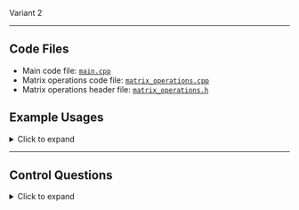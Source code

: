 Variant 2

---

## Code Files

- Main code file: [`main.cpp`](main.cpp)
- Matrix operations code file: [`matrix_operations.cpp`](matrix_operations.cpp)
- Matrix operations header file: [`matrix_operations.h`](matrix_operations.h)

## Example Usages

<details>
<summary>Click to expand</summary>

### Generate File Content
```cpp
generateFile("data.txt");
```
Generates a file named `data.txt` with sample data, including both numeric and text data.

### Read and Process Matrix
```cpp
int rows, cols;
std::vector<std::vector<int>> matrix = readDataFromFile("data.txt", rows, cols);
processMatrix(matrix);
```
Reads data from `data.txt`, forms a matrix, and processes the matrix by removing rows with negative elements and moving them to the end filled with zeros.

</details>

---

## Control Questions

<details>
<summary>Click to expand</summary>

1. **Що таке DLL?**
   - DLL (Dynamic Link Library) - це бібліотека, яка містить код і дані, що можуть бути використані декількома програмами одночасно. Вона дозволяє програмам динамічно завантажувати і використовувати функції та ресурси під час виконання.

2. **Переваги використання DLL у робочих застосунках?**
   - Зменшення розміру виконуваних файлів, оскільки спільний код зберігається в одній бібліотеці.
   - Можливість оновлення бібліотеки без необхідності перекомпіляції всіх програм, що її використовують.
   - Спрощення розробки та підтримки програмного забезпечення через модульність і повторне використання коду.

3. **Як створити свою DLL-бібліотеку?**
   - Створити проект бібліотеки в середовищі розробки.
   - Написати код функцій, які будуть експортуватися.
   - Використовувати `__declspec(dllexport)` для експорту функцій у заголовковому файлі.
   - Зібрати проект, щоб отримати DLL-файл.

4. **У чому полягає статичне зв'язування бібліотеки?**
   - Статичне зв'язування - це процес включення коду бібліотеки безпосередньо у виконуваний файл під час компіляції. Це означає, що всі необхідні функції та дані з бібліотеки стають частиною виконуваного файлу.

5. **Які переваги й недоліки статичного зв'язування?**
   - Переваги:
      - Відсутність залежностей від зовнішніх файлів під час виконання.
      - Швидше завантаження програми, оскільки всі необхідні ресурси вже включені.
   - Недоліки:
      - Збільшення розміру виконуваного файлу.
      - Необхідність перекомпіляції програми при оновленні бібліотеки.

6. **Поясніть принцип динамічного зв'язування бібліотек, із поясненням усіх використовуваних функцій?**
   - Динамічне зв'язування - це процес завантаження бібліотеки під час виконання програми. Основні функції, що використовуються:
      - `LoadLibrary` - завантажує DLL у пам'ять і повертає дескриптор модуля.
      - `GetProcAddress` - отримує адресу функції з завантаженої DLL за її ім'ям.
      - `FreeLibrary` - вивантажує DLL з пам'яті, коли вона більше не потрібна.
   - Цей підхід дозволяє зменшити розмір виконуваного файлу і оновлювати бібліотеку без перекомпіляції програми.

</details>